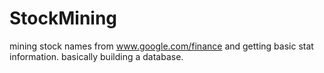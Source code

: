 # StockMining
mining stock names from www.google.com/finance and getting basic stat information. basically building a database.

